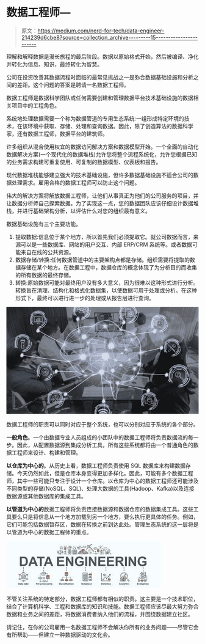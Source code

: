 # 数据工程师—

> 原文：<https://medium.com/nerd-for-tech/data-engineer-214239d6cbe8?source=collection_archive---------15----------------------->

理解和解释数据是漫长旅程的最后阶段。数据以原始格式开始，然后被编译、净化并转化为信息、知识，最终转化为智慧。

公司在投资改善其数据流程时面临的最常见挑战之一是弥合数据基础设施和分析之间的差距。这个问题的答案是聘请一名数据工程师。

数据工程师是数据科学团队或任何需要创建和管理数据平台技术基础设施的数据相关项目中的工程角色。

系统地处理数据需要一个称为数据管道的专用生态系统:一组形成特定环境的技术，在该环境中获取、存储、处理和查询数据。因此，除了创造算法的数据科学家，还有数据工程师，数据平台的建筑师。

许多组织从混合使用权宜的数据访问解决方案和数据模型开始。一个全面的自动化数据解决方案(一个现代化的数据堆栈)允许您将整个流程系统化，允许您根据已知的业务需求构建可重复使用、可复制的数据模型、仪表板和报告。

现代数据堆栈能够建立强大的技术基础设施，但许多数据基础设施不适合公司的数据处理需求。雇用合格的数据工程师可以防止这个问题。

伟大的解决方案将解放数据工程师，让他们从事真正为他们的公司服务的项目，并让数据分析师自己探索数据。为了实现这一点，您的数据团队应该仔细设计数据堆栈，并进行基础架构分析，以评估什么对您的组织最有意义。

数据基础设施有三个主要功能。

1.  提取数据:信息位于某个地方，所以首先我们必须提取它。就公司数据而言，来源可以是一些数据库、网站的用户交互、内部 ERP/CRM 系统等。或者数据可能来自在线的公共资源。
2.  数据存储/转换:任何数据管道中的主要架构点都是存储。组织需要将提取的数据存储在某个地方。在数据工程中，数据仓库的概念体现了为分析目的而收集的所有数据的最终存储。
3.  转换:原始数据可能对最终用户没有多大意义，因为很难以这种形式进行分析。转换旨在清理、结构化和格式化数据集，以使数据可用于处理或分析。在这种形式下，最终可以进行进一步的处理或从报告层进行查询。

![](img/787fa913f1f6a59331c5e61d9b329756.png)

数据工程师的职责可以同时对应于整个系统，也可以分别对应于系统的各个部分。

**一般角色**。一个由数据专业人员组成的小团队中的数据工程师将负责数据流的每一步。因此，从配置数据源到集成分析工具，所有这些系统都将由一个普通角色的数据工程师来设计、构建和管理。

**以仓库为中心的**。从历史上看，数据工程师负责使用 SQL 数据库来构建数据存储。今天仍然如此，但是仓库本身变得更加多样化。因此，可能有多个数据工程师，其中一些可能只专注于设计一个仓库。以仓库为中心的数据工程师还可能涉及不同类型的存储(NoSQL、SQL)、处理大数据的工具(Hadoop、Kafka)以及连接数据源或其他数据库的集成工具。

**以管道为中心的**数据工程师将负责连接数据源和数据仓库的数据集成工具。这些工具要么只是将信息从一个地方加载到另一个地方，要么执行更具体的任务。例如，它们可能包括数据暂存区，数据在转换之前到达此处。管理生态系统的这一层将是以管道为中心的数据工程师的重点。

![](img/f0dc241eb5ed1252b7d70f4204685908.png)

不管关注系统的特定部分，数据工程师都有相似的职责。这主要是一个技术职位，结合了计算机科学、工程和数据库的知识和技能。数据工程师应该尽最大努力弥合数据和业务之间的差距，将数据消费者纳入他们的流程，并围绕数据建立社区。

请记住，在你的公司雇用一名数据工程师不会解决你所有的业务问题——尽管它会有所帮助——但建立一种数据驱动的文化会。